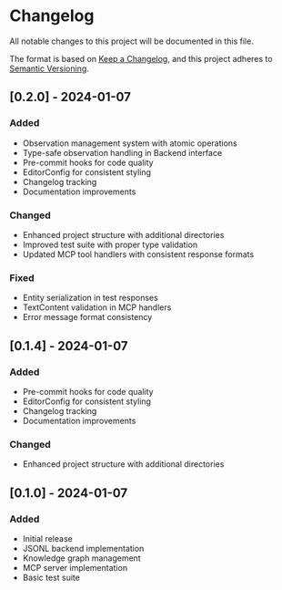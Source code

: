 # Changelog

All notable changes to this project will be documented in this file.

The format is based on [Keep a Changelog](https://keepachangelog.com/en/1.0.0/),
and this project adheres to [Semantic Versioning](https://semver.org/spec/v2.0.0.html).

## [0.2.0] - 2024-01-07

### Added
- Observation management system with atomic operations
- Type-safe observation handling in Backend interface
- Pre-commit hooks for code quality
- EditorConfig for consistent styling
- Changelog tracking
- Documentation improvements

### Changed
- Enhanced project structure with additional directories
- Improved test suite with proper type validation
- Updated MCP tool handlers with consistent response formats

### Fixed
- Entity serialization in test responses
- TextContent validation in MCP handlers
- Error message format consistency

## [0.1.4] - 2024-01-07

### Added
- Pre-commit hooks for code quality
- EditorConfig for consistent styling
- Changelog tracking
- Documentation improvements

### Changed
- Enhanced project structure with additional directories

## [0.1.0] - 2024-01-07

### Added
- Initial release
- JSONL backend implementation
- Knowledge graph management
- MCP server implementation
- Basic test suite
